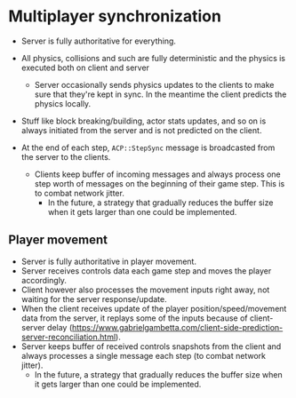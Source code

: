 # Multiplayer synchronization

* Server is fully authoritative for everything.

* All physics, collisions and such are fully deterministic and the physics is executed both on client and server

  * Server occasionally sends physics updates to the clients to make sure that they're kept in sync. In the meantime the client predicts the physics locally.

* Stuff like block breaking/building, actor stats updates, and so on is always initiated from the server and is not predicted on the client.

* At the end of each step, `ACP::StepSync` message is broadcasted from the server to the clients.

  * Clients keep buffer of incoming messages and always process one step worth of messages on the beginning of their game step. This is to combat network jitter.
    * In the future, a strategy that gradually reduces the buffer size when it gets larger than one could be implemented.


##  Player movement

* Server is fully authoritative in player movement.
* Server receives controls data each game step and moves the player accordingly.
* Client however also processes the movement inputs right away, not waiting for the server response/update.
* When the client receives update of the player position/speed/movement data from the server, it replays  some of the inputs because of client-server delay (https://www.gabrielgambetta.com/client-side-prediction-server-reconciliation.html).
* Server keeps buffer of received controls snapshots from the client and always processes a single message each step (to combat network jitter).
  * In the future, a strategy that gradually reduces the buffer size when it gets larger than one could be implemented.